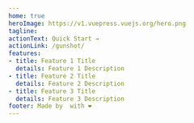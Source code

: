 ```yaml
---
home: true
heroImage: https://v1.vuepress.vuejs.org/hero.png
tagline: 
actionText: Quick Start →
actionLink: /gunshot/
features:
- title: Feature 1 Title
  details: Feature 1 Description
- title: Feature 2 Title
  details: Feature 2 Description
- title: Feature 3 Title
  details: Feature 3 Description
footer: Made by  with ❤️
---
```


